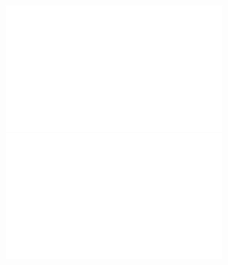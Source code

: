 ![](https://raw.githubusercontent.com/canhsat-tinhiu/github-stats/master/generated/languages.svg#gh-dark-mode-only)
![](https://raw.githubusercontent.com/canhsat-tinhiu/github-stats/master/generated/languages.svg#gh-light-mode-only)

